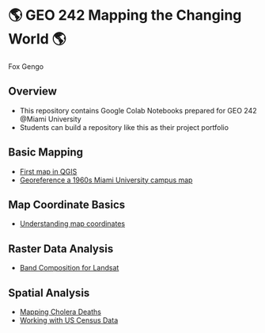 # :earth_americas: GEO 242 Mapping the Changing World :earth_americas:

Fox Gengo

## Overview
- This repository contains Google Colab Notebooks prepared for GEO 242 @Miami University
- Students can build a repository like this as their project portfolio

## Basic Mapping

- [First map in QGIS](https://github.com/109snails/gis-project-portfolio-geo242/blob/main/basic-mapping/first-qgis-mapping.ipynb)
- [Georeference a 1960s Miami University campus map](https://github.com/109snails/gis-project-portfolio-geo242/blob/main/basic-mapping/historical-mapping.ipynb)

## Map Coordinate Basics

- [Understanding map coordinates](https://github.com/109snails/gis-project-portfolio-geo242/blob/main/map-coordinate-basics/understanding-coordinates.ipynb)

## Raster Data Analysis

- [Band Composition for Landsat](https://github.com/109snails/gis-project-portfolio-geo242/blob/main/raster-data-analysis/band-composition-for-landsat.ipynb)

## Spatial Analysis

- [Mapping Cholera Deaths](https://github.com/109snails/gis-project-portfolio-geo242/blob/main/Spatial_Analysis/mapping-cholera-deaths)
- [Working with US Census Data](https://github.com/109snails/gis-project-portfolio-geo242/blob/main/Week_12_Assignment_Fox_Gengo.ipynb)
